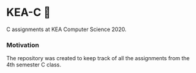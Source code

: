 # KEA-C :moyai:
C assignments at KEA Computer Science 2020.

### Motivation
The repository was created to keep track of all the assignments from the 4th semester C class.
